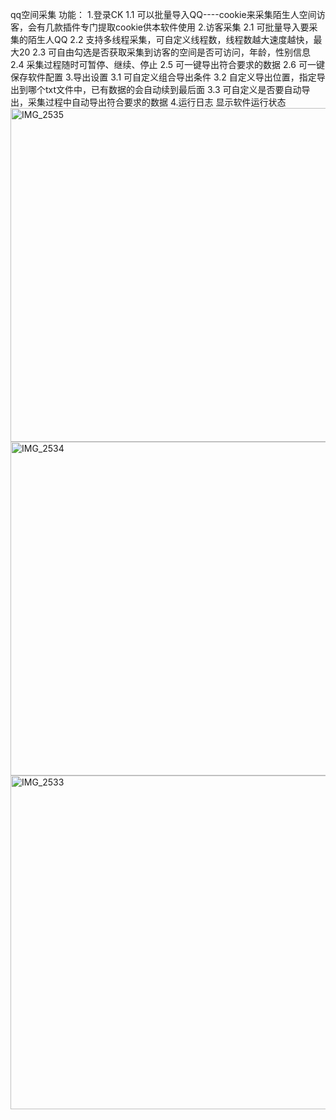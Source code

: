 qq空间采集 功能：
1.登录CK
   1.1 可以批量导入QQ----cookie来采集陌生人空间访客，会有几款插件专门提取cookie供本软件使用
2.访客采集
   2.1 可批量导入要采集的陌生人QQ
   2.2 支持多线程采集，可自定义线程数，线程数越大速度越快，最大20
   2.3 可自由勾选是否获取采集到访客的空间是否可访问，年龄，性别信息
   2.4 采集过程随时可暂停、继续、停止
   2.5 可一键导出符合要求的数据
   2.6 可一键保存软件配置
3.导出设置
   3.1 可自定义组合导出条件
   3.2 自定义导出位置，指定导出到哪个txt文件中，已有数据的会自动续到最后面
   3.3 可自定义是否要自动导出，采集过程中自动导出符合要求的数据
4.运行日志
   显示软件运行状态<img width="534" alt="IMG_2535" src="https://github.com/user-attachments/assets/a3620e7d-b6d0-4c77-aee4-5cf0fa2116a7">
<img width="534" alt="IMG_2534" src="https://github.com/user-attachments/assets/c93204cf-c7f3-4c90-a138-061baeb681c9">
<img width="534" alt="IMG_2533" src="https://github.com/user-attachments/assets/57b1d8f2-057a-436e-8ec2-38eaa8012f2f">

